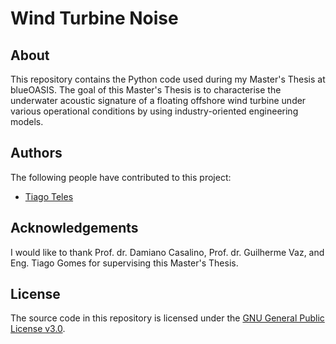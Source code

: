 # Wind Turbine Noise

## About
This repository contains the Python code used during my Master's Thesis at blueOASIS. The goal of this Master's Thesis is to characterise the underwater acoustic signature of a floating offshore wind turbine under various operational conditions by using industry-oriented engineering models.

## Authors
The following people have contributed to this project:
* [Tiago Teles](https://www.linkedin.com/in/tiago-fonseca-teles/)

## Acknowledgements
I would like to thank Prof. dr. Damiano Casalino, Prof. dr. Guilherme Vaz, and Eng. Tiago Gomes for supervising this Master's Thesis.

## License
The source code in this repository is licensed under the [GNU General Public License v3.0](https://www.gnu.org/licenses/gpl-3.0.en.html).
